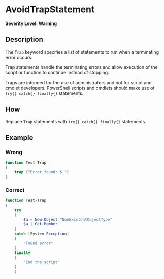 # AvoidTrapStatement
**Severity Level: Warning**

## Description
The `Trap` keyword specifies a list of statements to run when a terminating error occurs.

Trap statements handle the terminating errors and allow execution of the script or function to continue instead of stopping.

Traps are intended for the use of administrators and not for script and cmdlet developers. PowerShell scripts and cmdlets should make use
of `try{} catch{} finally{}` statements.

## How
Replace `Trap` statements with `try{} catch{} finally{}` statements.

## Example
### Wrong
``` PowerShell
function Test-Trap
{
    trap {"Error found: $_"}
}
```

### Correct
``` PowerShell
function Test-Trap
{
    try
    {
        $a = New-Object "NonExistentObjectType"
        $a | Get-Member
    }
    catch [System.Exception]
    {
        "Found error"
    }
    finally
    {
        "End the script"
    }
    }
 ```
